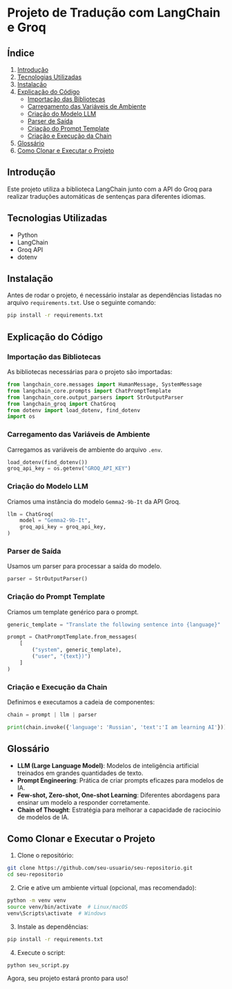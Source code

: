 # Projeto de Tradução com LangChain e Groq

## Índice
1. [Introdução](#introducao)
2. [Tecnologias Utilizadas](#tecnologias-utilizadas)
3. [Instalação](#instalacao)
4. [Explicação do Código](#explicacao-do-codigo)
   - [Importação das Bibliotecas](#importacao-das-bibliotecas)
   - [Carregamento das Variáveis de Ambiente](#carregamento-das-variaveis-de-ambiente)
   - [Criação do Modelo LLM](#criacao-do-modelo-llm)
   - [Parser de Saída](#parser-de-saida)
   - [Criação do Prompt Template](#criacao-do-prompt-template)
   - [Criação e Execução da Chain](#criacao-e-execucao-da-chain)
5. [Glossário](#glossario)
6. [Como Clonar e Executar o Projeto](#como-clonar-e-executar-o-projeto)

## Introdução <a id="introducao"></a>
Este projeto utiliza a biblioteca LangChain junto com a API do Groq para realizar traduções automáticas de sentenças para diferentes idiomas.

## Tecnologias Utilizadas <a id="tecnologias-utilizadas"></a>
- Python
- LangChain
- Groq API
- dotenv

## Instalação <a id="instalacao"></a>
Antes de rodar o projeto, é necessário instalar as dependências listadas no arquivo `requirements.txt`. Use o seguinte comando:
```bash
pip install -r requirements.txt
```

## Explicação do Código <a id="explicacao-do-codigo"></a>

### Importação das Bibliotecas <a id="importacao-das-bibliotecas"></a>
As bibliotecas necessárias para o projeto são importadas:
```python
from langchain_core.messages import HumanMessage, SystemMessage
from langchain_core.prompts import ChatPromptTemplate
from langchain_core.output_parsers import StrOutputParser
from langchain_groq import ChatGroq
from dotenv import load_dotenv, find_dotenv
import os
```

### Carregamento das Variáveis de Ambiente <a id="carregamento-das-variaveis-de-ambiente"></a>
Carregamos as variáveis de ambiente do arquivo `.env`.
```python
load_dotenv(find_dotenv())
groq_api_key = os.getenv("GROQ_API_KEY")
```

### Criação do Modelo LLM <a id="criacao-do-modelo-llm"></a>
Criamos uma instância do modelo `Gemma2-9b-It` da API Groq.
```python
llm = ChatGroq(
    model = "Gemma2-9b-It",
    groq_api_key = groq_api_key,
)
```

### Parser de Saída <a id="parser-de-saida"></a>
Usamos um parser para processar a saída do modelo.
```python
parser = StrOutputParser()
```

### Criação do Prompt Template <a id="criacao-do-prompt-template"></a>
Criamos um template genérico para o prompt.
```python
generic_template = "Translate the following sentence into {language}"

prompt = ChatPromptTemplate.from_messages(
    [
        ("system", generic_template),
        ("user", "{text})")
    ]
)
```

### Criação e Execução da Chain <a id="criacao-e-execucao-da-chain"></a>
Definimos e executamos a cadeia de componentes:
```python
chain = prompt | llm | parser

print(chain.invoke({'language': 'Russian', 'text':'I am learning AI'}))
```

## Glossário <a id="glossario"></a>
- **LLM (Large Language Model)**: Modelos de inteligência artificial treinados em grandes quantidades de texto.
- **Prompt Engineering**: Prática de criar prompts eficazes para modelos de IA.
- **Few-shot, Zero-shot, One-shot Learning**: Diferentes abordagens para ensinar um modelo a responder corretamente.
- **Chain of Thought**: Estratégia para melhorar a capacidade de raciocínio de modelos de IA.

## Como Clonar e Executar o Projeto <a id="como-clonar-e-executar-o-projeto"></a>
1. Clone o repositório:
```bash
git clone https://github.com/seu-usuario/seu-repositorio.git
cd seu-repositorio
```
2. Crie e ative um ambiente virtual (opcional, mas recomendado):
```bash
python -m venv venv
source venv/bin/activate  # Linux/macOS
venv\Scripts\activate  # Windows
```
3. Instale as dependências:
```bash
pip install -r requirements.txt
```
4. Execute o script:
```bash
python seu_script.py
```

Agora, seu projeto estará pronto para uso!

